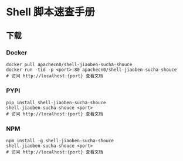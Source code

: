 # Shell 脚本速查手册

## 下载

### Docker

```
docker pull apachecn0/shell-jiaoben-sucha-shouce
docker run -tid -p <port>:80 apachecn0/shell-jiaoben-sucha-shouce
# 访问 http://localhost:{port} 查看文档
```

### PYPI

```
pip install shell-jiaoben-sucha-shouce
shell-jiaoben-sucha-shouce <port>
# 访问 http://localhost:{port} 查看文档
```

### NPM

```
npm install -g shell-jiaoben-sucha-shouce
shell-jiaoben-sucha-shouce <port>
# 访问 http://localhost:{port} 查看文档
```